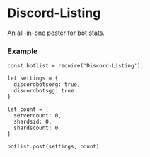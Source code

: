 # Discord-Listing
An all-in-one poster for bot stats. 

### Example
```
const botlist = require('Discord-Listing');

let settings = {
  discordbotsorg: true,
  discordbotsgg: true
}

let count = {
  servercount: 0,
  shardsid: 0,
  shardscount: 0
}

botlist.post(settings, count)
```
